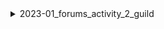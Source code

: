 <details>
<summary>2023-01_forums_activity_2_guild</summary>

## Filter: Guild member count range
```css
None: 0 - 10000
```

</details>
